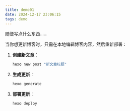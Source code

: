 ```yaml
---
title: demo01
date: 2024-12-17 23:06:15
tags: demo
---
```


随便写点什么东西……



当你想更新博客时，只需在本地编辑博客内容，然后重新部署：

1. **创建新文章**：

   ```bash
   hexo new post "新文章标题"
   ```

2. **生成更新**：

   ```bash
   hexo generate
   ```

3. **部署更新**：

   ```bash
   hexo deploy
   ```